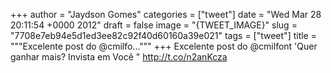 
+++
author = "Jaydson Gomes"
categories = ["tweet"]
date = "Wed Mar 28 20:11:54 +0000 2012"
draft = false
image = "{TWEET_IMAGE}"
slug = "7708e7eb94e5d1ed3ee82c92f40d60160a39e021"
tags = ["tweet"]
title = """Excelente post do @cmilfo..."""
+++
Excelente post do @cmilfont 'Quer ganhar mais? Invista em Você
" http://t.co/n2anKcza
